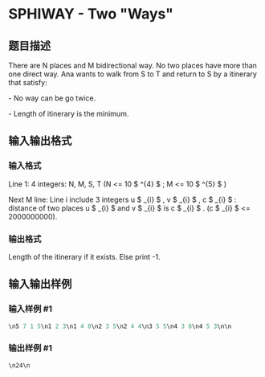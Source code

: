 # SPHIWAY - Two &quot;Ways&quot;

## 题目描述

There are N places and M bidirectional way. No two places have more than one direct way. Ana wants to walk from S to T and return to S by a itinerary that satisfy:

\- No way can be go twice.

\- Length of itinerary is the minimum.

## 输入输出格式

### 输入格式

Line 1: 4 integers: N, M, S, T (N <= 10 $ ^{4} $ ; M <= 10 $ ^{5} $ )

Next M line: Line i include 3 integers u $ _{i} $ , v $ _{i} $ , c $ _{i} $ : distance of two places u $ _{i} $ and v $ _{i} $ is c $ _{i} $ . (c $ _{i} $ <= 2000000000).

### 输出格式

Length of the itinerary if it exists. Else print -1.

## 输入输出样例

### 输入样例 #1

```cpp
\n5 7 1 5\n1 2 3\n1 4 8\n2 3 5\n2 4 4\n3 5 5\n4 3 8\n4 5 3\n\n
```


### 输出样例 #1

```cpp
\n24\n
```


